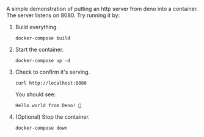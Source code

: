 A simple demonstration of putting an http server from deno into a container. The server listens on 8080. Try running it by:

1. Build everything.
    ```
    docker-compose build
    ```
2. Start the container.
    ```
    docker-compose up -d
    ```
3. Check to confirm it's serving.
    ```
    curl http://localhost:8080
    ```
    You should see:
    ```
    Hello world from Deno! 🦕
    ```
4. (Optional) Stop the container.
   ```
   docker-compose down
   ```
